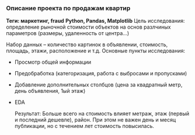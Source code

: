 ### Описание проекта по продажам квартир
**Теги: маркетинг, fraud**
**Python, Pandas, Matplotlib**
Цель исследования: определение рыночной стоимости объектов на основ разлчиных параметров (размеры, удаленность от центра...)

Набор данных – количество картинок в объявлении, стоимость, площадь, этажи, расположение и т.д.
Основные пункты исследования:
 - Просмотр общей информации
 - Предобработка (категоризация, работа с выбросами и пропусками)
 - Добавление дополнительных столбцов (цена за квадратный метр, день объявления, 1ый этаж)
 - EDA

   Результат:
 Больше всего на стоимость влияет метраж, этаж (первый и последний дешевле), район.
При этом не важен день и месяц публикации, но с течением лет стоимость повысилась.

